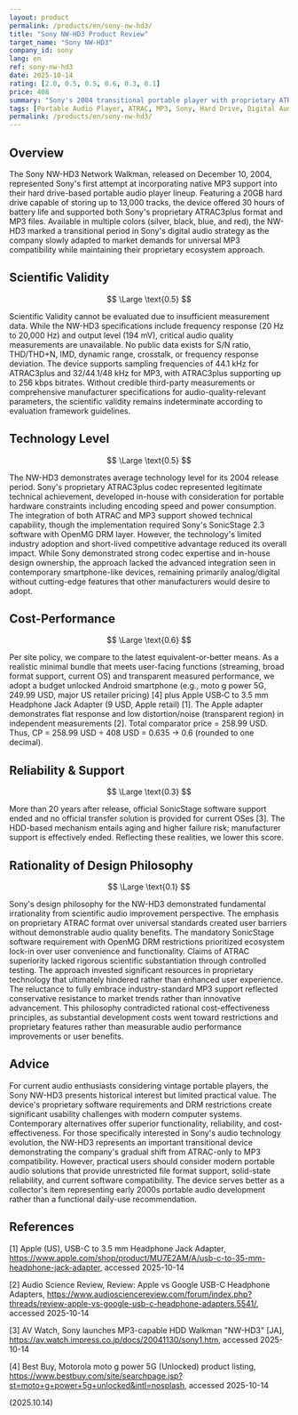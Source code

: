 ```yaml
---
layout: product
permalink: /products/en/sony-nw-hd3/
title: "Sony NW-HD3 Product Review"
target_name: "Sony NW-HD3"
company_id: sony
lang: en
ref: sony-nw-hd3
date: 2025-10-14
rating: [2.0, 0.5, 0.5, 0.6, 0.3, 0.1]
price: 408
summary: "Sony's 2004 transitional portable player with proprietary ATRAC format and limited MP3 support, hindered by DRM restrictions and higher pricing compared to competitors."
tags: [Portable Audio Player, ATRAC, MP3, Sony, Hard Drive, Digital Audio]
permalink: /products/en/sony-nw-hd3/
---
```


## Overview

The Sony NW-HD3 Network Walkman, released on December 10, 2004, represented Sony's first attempt at incorporating native MP3 support into their hard drive-based portable audio player lineup. Featuring a 20GB hard drive capable of storing up to 13,000 tracks, the device offered 30 hours of battery life and supported both Sony's proprietary ATRAC3plus format and MP3 files. Available in multiple colors (silver, black, blue, and red), the NW-HD3 marked a transitional period in Sony's digital audio strategy as the company slowly adapted to market demands for universal MP3 compatibility while maintaining their proprietary ecosystem approach.

## Scientific Validity

$$ \Large \text{0.5} $$

Scientific Validity cannot be evaluated due to insufficient measurement data. While the NW-HD3 specifications include frequency response (20 Hz to 20,000 Hz) and output level (194 mV), critical audio quality measurements are unavailable. No public data exists for S/N ratio, THD/THD+N, IMD, dynamic range, crosstalk, or frequency response deviation. The device supports sampling frequencies of 44.1 kHz for ATRAC3plus and 32/44.1/48 kHz for MP3, with ATRAC3plus supporting up to 256 kbps bitrates. Without credible third-party measurements or comprehensive manufacturer specifications for audio-quality-relevant parameters, the scientific validity remains indeterminate according to evaluation framework guidelines.

## Technology Level

$$ \Large \text{0.5} $$

The NW-HD3 demonstrates average technology level for its 2004 release period. Sony's proprietary ATRAC3plus codec represented legitimate technical achievement, developed in-house with consideration for portable hardware constraints including encoding speed and power consumption. The integration of both ATRAC and MP3 support showed technical capability, though the implementation required Sony's SonicStage 2.3 software with OpenMG DRM layer. However, the technology's limited industry adoption and short-lived competitive advantage reduced its overall impact. While Sony demonstrated strong codec expertise and in-house design ownership, the approach lacked the advanced integration seen in contemporary smartphone-like devices, remaining primarily analog/digital without cutting-edge features that other manufacturers would desire to adopt.

## Cost-Performance

$$ \Large \text{0.6} $$

Per site policy, we compare to the latest equivalent-or-better means. As a realistic minimal bundle that meets user-facing functions (streaming, broad format support, current OS) and transparent measured performance, we adopt a budget unlocked Android smartphone (e.g., moto g power 5G, 249.99 USD, major US retailer pricing) [4] plus Apple USB‑C to 3.5 mm Headphone Jack Adapter (9 USD, Apple retail) [1]. The Apple adapter demonstrates flat response and low distortion/noise (transparent region) in independent measurements [2]. Total comparator price = 258.99 USD. Thus, CP = 258.99 USD ÷ 408 USD = 0.635 → 0.6 (rounded to one decimal).

## Reliability & Support

$$ \Large \text{0.3} $$

More than 20 years after release, official SonicStage software support ended and no official transfer solution is provided for current OSes [3]. The HDD-based mechanism entails aging and higher failure risk; manufacturer support is effectively ended. Reflecting these realities, we lower this score.

## Rationality of Design Philosophy

$$ \Large \text{0.1} $$

Sony's design philosophy for the NW-HD3 demonstrated fundamental irrationality from scientific audio improvement perspective. The emphasis on proprietary ATRAC format over universal standards created user barriers without demonstrable audio quality benefits. The mandatory SonicStage software requirement with OpenMG DRM restrictions prioritized ecosystem lock-in over user convenience and functionality. Claims of ATRAC superiority lacked rigorous scientific substantiation through controlled testing. The approach invested significant resources in proprietary technology that ultimately hindered rather than enhanced user experience. The reluctance to fully embrace industry-standard MP3 support reflected conservative resistance to market trends rather than innovative advancement. This philosophy contradicted rational cost-effectiveness principles, as substantial development costs went toward restrictions and proprietary features rather than measurable audio performance improvements or user benefits.

## Advice

For current audio enthusiasts considering vintage portable players, the Sony NW-HD3 presents historical interest but limited practical value. The device's proprietary software requirements and DRM restrictions create significant usability challenges with modern computer systems. Contemporary alternatives offer superior functionality, reliability, and cost-effectiveness. For those specifically interested in Sony's audio technology evolution, the NW-HD3 represents an important transitional device demonstrating the company's gradual shift from ATRAC-only to MP3 compatibility. However, practical users should consider modern portable audio solutions that provide unrestricted file format support, solid-state reliability, and current software compatibility. The device serves better as a collector's item representing early 2000s portable audio development rather than a functional daily-use recommendation.

## References

[1] Apple (US), USB-C to 3.5 mm Headphone Jack Adapter, https://www.apple.com/shop/product/MU7E2AM/A/usb-c-to-35-mm-headphone-jack-adapter, accessed 2025-10-14

[2] Audio Science Review, Review: Apple vs Google USB-C Headphone Adapters, https://www.audiosciencereview.com/forum/index.php?threads/review-apple-vs-google-usb-c-headphone-adapters.5541/, accessed 2025-10-14

[3] AV Watch, Sony launches MP3-capable HDD Walkman "NW-HD3" [JA], https://av.watch.impress.co.jp/docs/20041130/sony1.htm, accessed 2025-10-14

[4] Best Buy, Motorola moto g power 5G (Unlocked) product listing, https://www.bestbuy.com/site/searchpage.jsp?st=moto+g+power+5g+unlocked&intl=nosplash, accessed 2025-10-14

(2025.10.14)
